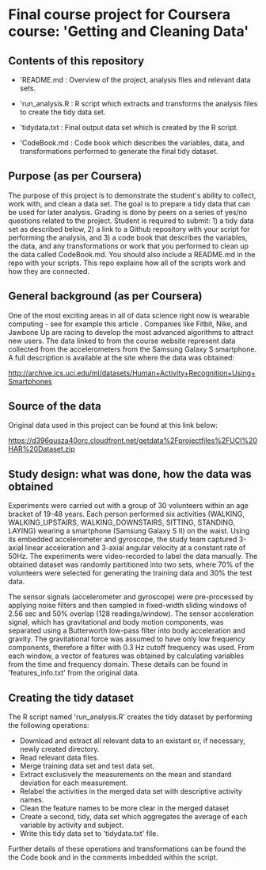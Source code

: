 # Final course project for Coursera course: 'Getting and Cleaning Data'

## Contents of this repository

- 'README.md : Overview of the project, analysis files and relevant data sets.

- 'run_analysis.R : R script which extracts and transforms the analysis files to create the tidy data set.

- 'tidydata.txt : Final output data set which is created by the R script.

- 'CodeBook.md : Code book which describes the variables, data, and transformations performed to generate the final tidy dataset.

## Purpose (as per Coursera)

The purpose of this project is to demonstrate the student's ability to collect, work with, and clean a data set. The goal is to prepare a tidy data that can be used for later analysis. Grading is done by peers on a series of yes/no questions related to the project. Student is required to submit: 1) a tidy data set as described below, 2) a link to a Github repository with your script for performing the analysis, and 3) a code book that describes the variables, the data, and any transformations or work that you performed to clean up the data called CodeBook.md. You should also include a README.md in the repo with your scripts. This repo explains how all of the scripts work and how they are connected.

## General background (as per Coursera)

One of the most exciting areas in all of data science right now is wearable computing - see for example this article . Companies like Fitbit, Nike, and Jawbone Up are racing to develop the most advanced algorithms to attract new users. The data linked to from the course website represent data collected from the accelerometers from the Samsung Galaxy S smartphone. A full description is available at the site where the data was obtained:

http://archive.ics.uci.edu/ml/datasets/Human+Activity+Recognition+Using+Smartphones

## Source of the data 

Original data used in this project can be found at this link below:

https://d396qusza40orc.cloudfront.net/getdata%2Fprojectfiles%2FUCI%20HAR%20Dataset.zip

## Study design: what was done, how the data was obtained

Experiments were carried out with a group of 30 volunteers within an age bracket of 19-48 years. Each person performed six activities (WALKING, WALKING_UPSTAIRS, WALKING_DOWNSTAIRS, SITTING, STANDING, LAYING) wearing a smartphone (Samsung Galaxy S II) on the waist. Using its embedded accelerometer and gyroscope, the study team captured 3-axial linear acceleration and 3-axial angular velocity at a constant rate of 50Hz. The experiments were video-recorded to label the data manually. The obtained dataset was randomly partitioned into two sets, where 70% of the volunteers were selected for generating the training data and 30% the test data. 

The sensor signals (accelerometer and gyroscope) were pre-processed by applying noise filters and then sampled in fixed-width sliding windows of 2.56 sec and 50% overlap (128 readings/window). The sensor acceleration signal, which has gravitational and body motion components, was separated using a Butterworth low-pass filter into body acceleration and gravity. The gravitational force was assumed to have only low frequency components, therefore a filter with 0.3 Hz cutoff frequency was used. From each window, a vector of features was obtained by calculating variables from the time and frequency domain. These details can be found in 'features_info.txt' from the original data.

## Creating the tidy dataset

 The R script named 'run_analysis.R' creates the tidy dataset by performing the following operations:

 - Download and extract all relevant data to an existant or, if necessary, newly created directory.
 - Read relevant data files.
 - Merge training data set and test data set.
 - Extract exclusively the measurements on the mean and standard deviation for each measurement.
 - Relabel the activities in the merged data set with descriptive activity names.
 - Clean the feature names to be more clear in the merged dataset
 - Create a second, tidy, data set which aggregates the average of each variable by activity and subject.
 - Write this tidy data set to 'tidydata.txt' file.

Further details of these operations and transformations can be found the the Code book and in the comments imbedded within the script.
